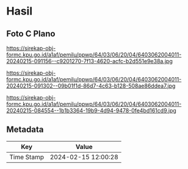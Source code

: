 # Hasil

## Foto C Plano

https://sirekap-obj-formc.kpu.go.id/a1af/pemilu/ppwp/64/03/06/20/04/6403062004011-20240215-091156--c9201270-7f13-4620-acfc-b2d551e9e38a.jpg

https://sirekap-obj-formc.kpu.go.id/a1af/pemilu/ppwp/64/03/06/20/04/6403062004011-20240215-091302--09b01f1d-86d7-4c63-b128-508ae86ddea7.jpg

https://sirekap-obj-formc.kpu.go.id/a1af/pemilu/ppwp/64/03/06/20/04/6403062004011-20240215-084554--1b1b3364-19b9-4d94-9478-0fe4bd161cd9.jpg


## Metadata

| Key        | Value               |
| ---------- | ------------------- |
| Time Stamp | 2024-02-15 12:00:28 |



